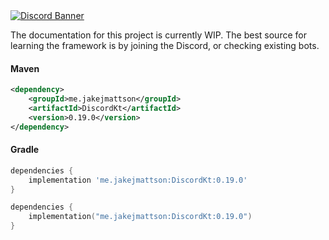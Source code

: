 <a href="https://discord.gg/REZVVjA">
    <img alt="Discord Banner" src="https://discordapp.com/api/guilds/453208597082406912/widget.png?style=banner2"/>
</a>

The documentation for this project is currently WIP. 
The best source for learning the framework is by joining the Discord, or checking existing bots.

#### Maven
```xml
<dependency>
    <groupId>me.jakejmattson</groupId>
    <artifactId>DiscordKt</artifactId>
    <version>0.19.0</version>
</dependency>
```

#### Gradle
```groovy
dependencies {
    implementation 'me.jakejmattson:DiscordKt:0.19.0'
}
```
```kotlin
dependencies {
    implementation("me.jakejmattson:DiscordKt:0.19.0")
}
```